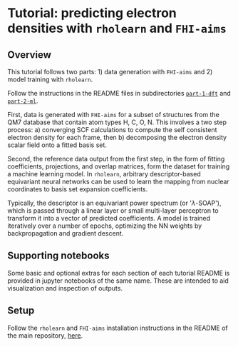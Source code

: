# Tutorial: predicting electron densities with `rholearn` and `FHI-aims`

## Overview

This tutorial follows two parts: 1) data generation with `FHI-aims` and 2) model training with `rholearn`.

Follow the instructions in the README files in subdirectories [`part-1-dft`](part-1-dft/README.md) and [`part-2-ml`](part-2-ml/README.md). 

First, data is generated with `FHI-aims` for a subset of structures from the QM7 database that contain atom types H, C, O, N. This involves a two step process: a) converging SCF calculations to compute the self consistent electron density for each frame, then b) decomposing the electron density scalar field onto a fitted basis set.

Second, the reference data output from the first step, in the form of fitting coefficients, projections, and overlap matrices, form the dataset for training a machine learning model. In `rholearn`, arbitrary descriptor-based equivariant neural networks can be used to learn the mapping from nuclear coordinates to basis set expansion coefficients. 

Typically, the descriptor is an equivariant power spectrum (or '$\lambda$-SOAP'), which is passed through a linear layer or small multi-layer perceptron to transform it into a vector of predicted coefficients. A model is trained iteratively over a number of epochs, optimizing the NN weights by backpropagation and gradient descent.

## Supporting notebooks

Some basic and optional extras for each section of each tutorial README is provided in jupyter notebooks of the same name. These are intended to aid visualization and inspection of outputs.


## Setup

Follow the `rholearn` and `FHI-aims` installation instructions in the README of the main repository, [here](../../README.md).
